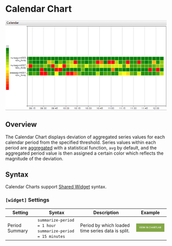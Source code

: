# Calendar Chart

![](./images/calendar-chart-3.png)

## Overview

The Calendar Chart displays deviation of aggregated series values for each calendar period from the specified threshold. Series values within each period are [aggregated](../../configuration/aggregators.md) with a statistical function, `avg` by default, and the aggregated period value is then assigned a certain color which reflects the magnitude of the deviation.

## Syntax

Calendar Charts support [Shared Widget](../shared/README.md) syntax.

### `[widget]` Settings

Setting |Syntax |Description |Example
--|--|--|--
Period Summary | `summarize-period = 1 hour`<br>`summarize-period = 15 minutes` | Period by which loaded time series data is split. | [![](./images/button.png)](https://apps.axibase.com/chartlab/fb935e05/14/)
